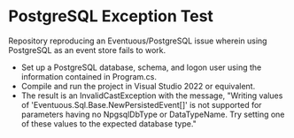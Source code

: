 # PostgreSQL Exception Test

Repository reproducing an Eventuous/PostgreSQL issue wherein using PostgreSQL as an event store fails to work.

- Set up a PostgreSQL database, schema, and logon user using the information contained in Program.cs.
- Compile and run the project in Visual Studio 2022 or equivalent.
- The result is an InvalidCastException with the message, "Writing values of 'Eventuous.Sql.Base.NewPersistedEvent[]' is not supported for parameters having no NpgsqlDbType or DataTypeName. Try setting one of these values to the expected database type."
